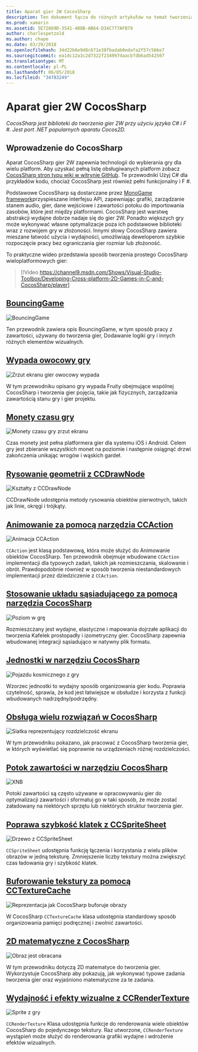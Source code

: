 ```yaml
---
title: Aparat gier 2W CocosSharp
description: Ten dokument łącza do różnych artykułów na temat tworzenia gier z CocosSharp. Połączonej zawartości w tym artykule opisano przykładowe aplikacje, rysunku animacji i więcej.
ms.prod: xamarin
ms.assetid: 5E72869D-3541-408B-AB64-D34C777AFB79
author: charlespetzold
ms.author: chape
ms.date: 03/29/2018
ms.openlocfilehash: 34d22b6e9d8c671e38fbadab0edafa2f57c566e7
ms.sourcegitcommit: ea1dc12a3c2d7322f234997daacbfdb6ad542507
ms.translationtype: MT
ms.contentlocale: pl-PL
ms.lasthandoff: 06/05/2018
ms.locfileid: "34783249"
---
```

# <a name="cocossharp-2d-game-engine"></a>Aparat gier 2W CocosSharp

_CocosSharp jest biblioteki do tworzenia gier 2W przy użyciu języka C# i F #. Jest port .NET popularnych aparatu Cocos2D._

## <a name="introduction-to-cocossharp"></a>Wprowadzenie do CocosSharp

Aparat CocosSharp gier 2W zapewnia technologii do wybierania gry dla wielu platform. Aby uzyskać pełną listę obsługiwanych platform zobacz [CocosSharp stron typu wiki w witrynie GitHub](https://github.com/mono/CocosSharp/wiki).
Te przewodniki Użyj C# dla przykładów kodu, chociaż CocosSharp jest również pełni funkcjonalny i F #.

Podstawowe CocosSharp są dostarczane przez [MonoGame framework](http://www.monogame.net/)przyspieszane interfejsu API, zapewniając grafiki, zarządzanie stanem audio, gier, dane wejściowe i zawartości potoku do importowania zasobów, które jest między platformami.
CocosSharp jest warstwę abstrakcji wydajne dobrze nadaje się do gier 2W.
Ponadto większych gry może wykonywać własne optymalizacje poza ich podstawowe biblioteki wraz z rozwojem gry w złożoności. Innymi słowy CocosSharp zawiera mieszane łatwość użycia i wydajności, umożliwiają deweloperom szybkie rozpoczęcie pracy bez ograniczania gier rozmiar lub złożoność.

To praktyczne wideo przedstawia sposób tworzenia prostego CocosSharp wieloplatformowych gier:

> [!Video https://channel9.msdn.com/Shows/Visual-Studio-Toolbox/Developing-Cross-platform-2D-Games-in-C-and-CocosSharp/player]

## <a name="bouncinggamegraphics-gamescocossharpbouncing-gamemd"></a>[BouncingGame](~/graphics-games/cocossharp/bouncing-game.md)

![BouncingGame](images/bouncing-game.png "BouncingGame")

Ten przewodnik zawiera opis BouncingGame, w tym sposób pracy z zawartości, używany do tworzenia gier, Dodawanie logiki gry i innych różnych elementów wizualnych.

## <a name="fruity-falls-gamegraphics-gamescocossharpfruity-fallsmd"></a>[Wypada owocowy gry](~/graphics-games/cocossharp/fruity-falls.md)

![Zrzut ekranu gier owocowy wypada](images/fruity-falls.png "owocowy wypada gier zrzut ekranu")

W tym przewodniku opisano gry wypada Fruity obejmujące wspólnej CocosSharp i tworzenia gier pojęcia, takie jak fizycznych, zarządzania zawartością stanu gry i gier projektu.  

## <a name="coin-time-gamegraphics-gamescocossharpcointimemd"></a>[Monety czasu gry](~/graphics-games/cocossharp/cointime.md)

![Monety czasu gry zrzut ekranu](images/cointime.png "monety czasu gry zrzut ekranu")

Czas monety jest pełna platformera gier dla systemu iOS i Android. Celem gry jest zbieranie wszystkich monet na poziomie i następnie osiągnąć drzwi zakończenia unikając wrogów i wąskich gardeł.

## <a name="drawing-geometry-with-ccdrawnodegraphics-gamescocossharpccdrawnodemd"></a>[Rysowanie geometrii z CCDrawNode](~/graphics-games/cocossharp/ccdrawnode.md)

![Kształty z CCDrawNode](images/ccdrawnode.png "narysowany CCDrawNode kształtów")

CCDrawNode udostępnia metody rysowania obiektów pierwotnych, takich jak linie, okręgi i trójkąty.

## <a name="animating-with-ccactiongraphics-gamescocossharpccactionmd"></a>[Animowanie za pomocą narzędzia CCAction](~/graphics-games/cocossharp/ccaction.md)

![Animacja CCAction](images/ccaction.png "A CCAction animacji")

`CCAction` jest klasą podstawową, która może służyć do Animowanie obiektów CocosSharp. Ten przewodnik obejmuje wbudowane `CCAction` implementacji dla typowych zadań, takich jak rozmieszczania, skalowanie i obrót. Prawdopodobnie również w sposób tworzenia niestandardowych implementacji przez dziedziczenie z `CCAction`.

## <a name="using-tiled-with-cocossharpgraphics-gamescocossharptiledmd"></a>[Stosowanie układu sąsiadującego za pomocą narzędzia CocosSharp](~/graphics-games/cocossharp/tiled.md)

![Poziom w grę](images/tiled.png "poziomu gry")

Rozmieszczany jest wydajne, elastyczne i mapowania dojrzałe aplikacji do tworzenia Kafelek prostopadły i izometryczny gier. CocosSharp zapewnia wbudowanej integracji sąsiadująco w natywny plik formatu.

## <a name="entities-in-cocossharpgraphics-gamescocossharpentitiesmd"></a>[Jednostki w narzędziu CocosSharp](~/graphics-games/cocossharp/entities.md)

![Pojazdu kosmicznego z gry](images/entities.png "pojazdu kosmicznego z gry")

Wzorzec jednostki to wydajny sposób organizowania gier kodu. Poprawia czytelność, sprawia, że kod jest łatwiejsze w obsłudze i korzysta z funkcji wbudowanych nadrzędny/podrzędny.

## <a name="handling-multiple-resolutions-in-cocossharpgraphics-gamescocossharpresolutionsmd"></a>[Obsługa wielu rozwiązań w CocosSharp](~/graphics-games/cocossharp/resolutions.md)

![Siatka reprezentujący rozdzielczość ekranu](images/resolutions.png "siatka reprezentujący rozdzielczość ekranu")

W tym przewodniku pokazano, jak pracować z CocosSharp tworzenia gier, w których wyświetlać się poprawnie na urządzeniach różnej rozdzielczości.

## <a name="cocossharp-content-pipelinegraphics-gamescocossharpcontent-pipelineindexmd"></a>[Potok zawartości w narzędziu CocosSharp](~/graphics-games/cocossharp/content-pipeline/index.md)

![XNB](images/content-pipeline.png "XNB")

Potoki zawartości są często używane w opracowywaniu gier do optymalizacji zawartości i sformatuj go w taki sposób, że może zostać załadowany na niektórych sprzętu lub niektórych struktur tworzenia gier.

## <a name="improving-frame-rate-with-ccspritesheetgraphics-gamescocossharpccspritesheetmd"></a>[Poprawa szybkość klatek z CCSpriteSheet](~/graphics-games/cocossharp/ccspritesheet.md)

![Drzewo z CCSpriteSheet](images/ccspritesheet.png "drzewa z CCSpriteSheet")

`CCSpriteSheet` udostępnia funkcję łączenia i korzystania z wielu plików obrazów w jedną teksturę. Zmniejszenie liczby tekstury można zwiększyć czas ładowania gry i szybkość klatek.

## <a name="texture-caching-using-cctexturecachegraphics-gamescocossharptexture-cachemd"></a>[Buforowanie tekstury za pomocą CCTextureCache](~/graphics-games/cocossharp/texture-cache.md)

![Reprezentacja jak CocosSharp buforuje obrazy](images/texture-cache.png "reprezentację jak CocosSharp buforuje obrazów")

W CocosSharp `CCTextureCache` klasa udostępnia standardowy sposób organizowania pamięci podręcznej i zwolnić zawartości. 

## <a name="2d-math-with-cocossharpgraphics-gamescocossharpmathmd"></a>[2D matematyczne z CocosSharp](~/graphics-games/cocossharp/math.md)

![Obraz jest obracana](images/math.png "za obrazu")

W tym przewodniku dotyczą 2D matematyce do tworzenia gier. Wykorzystuje CocosSharp aby pokazują, jak wykonywać typowe zadania tworzenia gier oraz wyjaśniono matematyczne za te zadania.

## <a name="performance-and-visual-effects-with-ccrendertexturegraphics-gamescocossharpccrendertexturemd"></a>[Wydajność i efekty wizualne z CCRenderTexture](~/graphics-games/cocossharp/ccrendertexture.md)

![Sprite z gry](images/ccrendertexture.png "sprite z gry")

`CCRenderTexture` Klasa udostępnia funkcje do renderowania wiele obiektów CocosSharp do pojedynczego tekstury. Raz utworzone, `CCRenderTexture` wystąpień może służyć do renderowania grafiki wydajne i wdrożenie efektów wizualnych.

